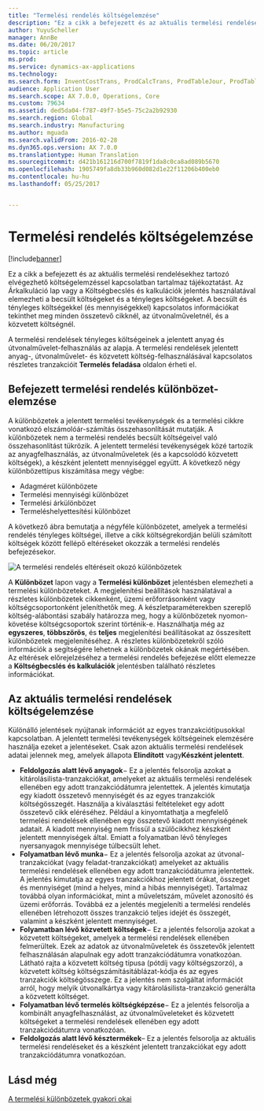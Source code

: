 ```yaml
---
title: "Termelési rendelés költségelemzése"
description: "Ez a cikk a befejezett és az aktuális termelési rendelésekhez tartozó elvégezhető költségelemzéssel kapcsolatban tartalmaz tájékoztatást. Az Árkalkuláció lap vagy a Költségbecslés és kalkulációk jelentés használatával elemezheti a becsült költségeket és a tényleges költségeket. A becsült és tényleges költségekkel (és mennyiségekkel) kapcsolatos információkat tekinthet meg minden összetevő cikknél, az útvonalműveletnél, és a közvetett költségnél."
author: YuyuScheller
manager: AnnBe
ms.date: 06/20/2017
ms.topic: article
ms.prod: 
ms.service: dynamics-ax-applications
ms.technology: 
ms.search.form: InventCostTrans, ProdCalcTrans, ProdTableJour, ProdTableListPage
audience: Application User
ms.search.scope: AX 7.0.0, Operations, Core
ms.custom: 79634
ms.assetid: ded5da04-f787-49f7-b5e5-75c2a2b92930
ms.search.region: Global
ms.search.industry: Manufacturing
ms.author: mguada
ms.search.validFrom: 2016-02-28
ms.dyn365.ops.version: AX 7.0.0
ms.translationtype: Human Translation
ms.sourcegitcommit: d421b161216d700f7819f1da8c0ca8ad089b5670
ms.openlocfilehash: 1905749fa8db33b960d082d1e22f11206b400eb0
ms.contentlocale: hu-hu
ms.lasthandoff: 05/25/2017


---
```


# <a name="production-order-cost-analysis"></a>Termelési rendelés költségelemzése

[!include[banner](../includes/banner.md)]


Ez a cikk a befejezett és az aktuális termelési rendelésekhez tartozó elvégezhető költségelemzéssel kapcsolatban tartalmaz tájékoztatást. Az Árkalkuláció lap vagy a Költségbecslés és kalkulációk jelentés használatával elemezheti a becsült költségeket és a tényleges költségeket. A becsült és tényleges költségekkel (és mennyiségekkel) kapcsolatos információkat tekinthet meg minden összetevő cikknél, az útvonalműveletnél, és a közvetett költségnél.

A termelési rendelések tényleges költségeinek a jelentett anyag és útvonalművelet-felhasználás az alapja. A termelési rendelések jelentett anyag-, útvonalművelet- és közvetett költség-felhasználásával kapcsolatos részletes tranzakcióit **Termelés feladása** oldalon érheti el.

## <a name="variance-analysis-for-a-completed-production-order"></a>Befejezett termelési rendelés különbözet-elemzése
A különbözetek a jelentett termelési tevékenységek és a termelési cikkre vonatkozó elszámolóár-számítás összehasonlítását mutatják. A különbözetek nem a termelési rendelés becsült költségeivel való összehasonlítást tükrözik. A jelentett termelési tevékenységek közé tartozik az anyagfelhasználás, az útvonalműveletek (és a kapcsolódó közvetett költségek), a készként jelentett mennyiséggel együtt. A következő négy különbözettípus kiszámítása megy végbe:

-   Adagméret különbözete
-   Termelési mennyiségi különbözet
-   Termelési árkülönbözet
-   Termeléshelyettesítési különbözet

A következő ábra bemutatja a négyféle különbözetet, amelyek a termelési rendelés tényleges költségei, illetve a cikk költségrekordján belüli számított költségek között fellépő eltéréseket okozzák a termelési rendelés befejezésekor. 

![A termelési rendelés eltéréseit okozó különbözetek](./media/control.jpg) 

A **Különbözet** lapon vagy a **Termelési különbözet** jelentésben elemezheti a termelési különbözeteket. A megjelenítési beállítások használatával a részletes különbözetek cikkenként, üzemi erőforrásonként vagy költségcsoportonként jeleníthetők meg. A készletparaméterekben szereplő költség-alábontási szabály határozza meg, hogy a különbözetek nyomon-követése költségcsoportok szerint történik-e. Használhatja még az **egyszeres**, **többszörös**, és **teljes** megjelenítési beállításokat az összesített különbözetek megjelenítéséhez. A részletes különbözetekről szóló információk a segítségére lehetnek a különbözetek okának megértésében. Az eltérések előrejelzéséhez a termelési rendelés befejezése előtt elemezze a **Költségbecslés és kalkulációk** jelentésben található részletes információkat.

## <a name="cost-analysis-for-current-production-orders"></a>Az aktuális termelési rendelések költségelemzése
Különálló jelentések nyújtanak információt az egyes tranzakciótípusokkal kapcsolatban. A jelentett termelési tevékenységek költségeinek elemzésére használja ezeket a jelentéseket. Csak azon aktuális termelési rendelések adatai jelennek meg, amelyek állapota **Elindított** vagy**Készként jelentett**.

-   **Feldolgozás alatt lévő anyagok**− Ez a jelentés felsorolja azokat a kitárolásilista-tranzakciókat, amelyeket az aktuális termelési rendelések ellenében egy adott tranzakciódátumra jelentettek. A jelentés kimutatja egy kiadott összetevő mennyiségét és az egyes tranzakciók költségösszegét. Használja a kiválasztási feltételeket egy adott összetevő cikk eléréséhez. Például a kinyomtathatja a megfelelő termelési rendelések ellenében egy összetevő kiadott mennyiségének adatait. A kiadott mennyiség nem frissül a szülőcikkhez készként jelentett mennyiségek által. Emiatt a folyamatban lévő tényleges nyersanyagok mennyisége túlbecsült lehet.
-   **Folyamatban lévő munka**− Ez a jelentés felsorolja azokat az útvonal-tranzakciókat (vagy feladat-tranzakciókat) amelyeket az aktuális termelési rendelések ellenében egy adott tranzakciódátumra jelentettek. A jelentés kimutatja az egyes tranzakciókhoz jelentett órákat, összeget és mennyiséget (mind a helyes, mind a hibás mennyiséget). Tartalmaz továbbá olyan információkat, mint a műveletszám, művelet azonosító és üzemi erőforrás. Továbbá ez a jelentés megjeleníti a termelési rendelés ellenében létrehozott összes tranzakció teljes idejét és összegét, valamint a készként jelentett mennyiséget.
-   **Folyamatban lévő közvetett költségek**− Ez a jelentés felsorolja azokat a közvetett költségeket, amelyek a termelési rendelések ellenében felmerültek. Ezek az adatok az útvonalműveletek és összetevők jelentett felhasználásán alapulnak egy adott tranzakciódátumra vonatkozóan. Látható rajta a közvetett költség típusa (pótdíj vagy költségszorzó), a közvetett költség költségszámításitáblázat-kódja és az egyes tranzakciók költségösszege. Ez a jelentés nem szolgáltat információt arról, hogy melyik útvonalkártya vagy kitárolásilista-tranzakció generálta a közvetett költséget.
-   **Folyamatban lévő termelés költségképzése**− Ez a jelentés felsorolja a kombinált anyagfelhasználást, az útvonalműveleteket és közvetett költségeket a termelési rendelések ellenében egy adott tranzakciódátumra vonatkozóan.
-   **Feldolgozás alatt lévő késztermékek**– Ez a jelentés felsorolja az aktuális termelési rendeléseket és a készként jelentett tranzakciókat egy adott tranzakciódátumra vonatkozóan.


<a name="see-also"></a>Lásd még
--------

[A termelési különbözetek gyakori okai](common-sources-of-production-variances.md)




